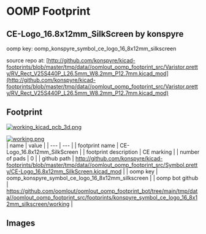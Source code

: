 # OOMP Footprint  
## CE-Logo_16.8x12mm_SilkScreen  by konspyre  
  
oomp key: oomp_konspyre_symbol_ce_logo_16_8x12mm_silkscreen  
  
source repo at: [http://github.com/konspyre/kicad-footprints/blob/master/tmp/data//oomlout_oomp_footprint_src/Varistor.pretty/RV_Rect_V25S440P_L26.5mm_W8.2mm_P12.7mm.kicad_mod](http://github.com/konspyre/kicad-footprints/blob/master/tmp/data//oomlout_oomp_footprint_src/Varistor.pretty/RV_Rect_V25S440P_L26.5mm_W8.2mm_P12.7mm.kicad_mod)  
## Footprint  
  
[![working_kicad_pcb_3d.png](working_kicad_pcb_3d_600.png)](working_kicad_pcb_3d.png)  
  
[![working.png](working_600.png)](working.png)  
| name | value | 
| --- | --- | 
| footprint name | CE-Logo_16.8x12mm_SilkScreen | 
| footprint description | CE marking | 
| number of pads | 0 | 
| github path | http://github.com/konspyre/kicad-footprints/blob/master/tmp/data//oomlout_oomp_footprint_src/Symbol.pretty/CE-Logo_16.8x12mm_SilkScreen.kicad_mod | 
| oomp key | oomp_konspyre_symbol_ce_logo_16_8x12mm_silkscreen | 
| oomp bot github | https://github.com/oomlout/oomlout_oomp_footprint_bot/tree/main/tmp/data//oomlout_oomp_footprint_src/footprints/konspyre_symbol_ce_logo_16_8x12mm_silkscreen/working | 
## Images  
